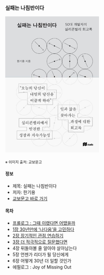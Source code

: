 ### 실패는 나침반이다

<img src="thumbnail.jpg" width="300">

<sub>※ 이미지 출처: 교보문고</sub>

#### 정보
- 제목: 실패는 나침반이다
- 저자: 한기용
- [교보문고 바로 가기](https://product.kyobobook.co.kr/detail/S000212569197)


#### 목차
- [프롤로그 : 그때 이랬다면 어땠을까](prologue/README.md)
- [1장 30년만에 ‘나다움’을 고민하다](chapter01/README.md)
- [2장 장기적인 관점 연습하기](chapter02/README.md)
- [3장 더 적극적으로 질문했다면](chapter03/README.md)
- 4장 뒤돌아볼 줄 알아야 살아남는다
- 5장 언젠가 리더가 될 당신에게
- 6장 어떻게 30년 더 일할 것인가
- 에필로그 : Joy of Missing Out
